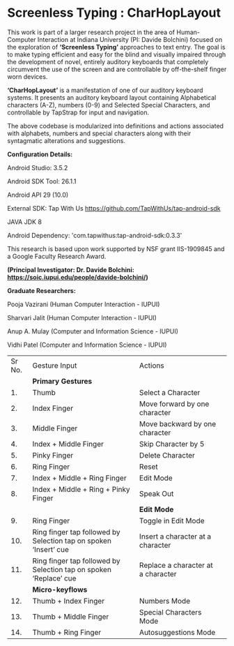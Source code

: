 <h1> Screenless Typing : CharHopLayout</h1>

This work is part of a larger research project in the area of Human-Computer Interaction at Indiana University (PI: Davide Bolchini) focused on the exploration of <b>‘Screenless Typing’</b> approaches to text entry. The goal is to make typing efficient and easy for the blind and visually impaired through the development of novel, entirely auditory keyboards that completely circumvent the use of the screen and are controllable by off-the-shelf finger worn devices. 

<b>‘CharHopLayout’</b> is a manifestation of one of our auditory keyboard systems. It presents an auditory keyboard layout containing Alphabetical characters (A-Z), numbers (0-9) and Selected Special Characters, and controllable by TapStrap for input and navigation.  

The above codebase is modularized into definitions and actions associated with alphabets, numbers and special characters along with their syntagmatic alterations and suggestions. 

 

<b>Configuration Details:</b>  

Android Studio: 3.5.2 

Android SDK Tool: 26.1.1  

Android API 29 (10.0) 

External SDK: Tap With Us https://github.com/TapWithUs/tap-android-sdk  

JAVA JDK 8  

Android Dependency: 'com.tapwithus:tap-android-sdk:0.3.3' 

 

This research is based upon work supported by NSF grant IIS-1909845 and a Google Faculty Research Award. 

<b>(Principal Investigator: Dr. Davide Bolchini: https://soic.iupui.edu/people/davide-bolchini/) 

Graduate Researchers:</b> 

 Pooja Vazirani (Human Computer Interaction - IUPUI) 

Sharvari Jalit (Human Computer Interaction - IUPUI) 

Anup A. Mulay (Computer and Information Science - IUPUI) 

Vidhi Patel (Computer and Information Science - IUPUI) 

<table>
 <tr>
  <td>Sr No.</td>
  <td>Gesture Input</td>
  <td>Actions</td>
  </tr>
 
 <tr>
 <td></td>
 <td><b>Primary Gestures</b></td>
 <td></td>
  </tr>
  
 <tr>
 <td>1.</td>
 <td>Thumb</td>
 <td>Select a Character</td>
  </tr>
  
 <tr>
 <td>2.</td>
 <td>Index Finger</td>
 <td>Move forward by one character</td>
 </tr>

 <tr>
 <td>3.</td>
 <td>Middle Finger</td>
 <td>Move backward by one character</td>
 </tr>

 <tr>
 <td>4.</td>
 <td>Index + Middle Finger</td>
 <td>Skip Character by 5</td>
 </tr>

 <tr>
 <td>5.</td>
 <td>Pinky Finger</td>
 <td>Delete Character</td>
 </tr>

 <tr>
 <td>6.</td>
 <td>Ring Finger</td>
 <td>Reset</td>
 </tr>

 <tr>
 <td>7.</td>
 <td>Index + Middle + Ring Finger</td>
 <td>Edit Mode</td>
 </tr>

 <tr>
 <td>8.</td>
 <td>Index + Middle + Ring + Pinky Finger</td>
 <td>Speak Out</td>
 </tr>

 <tr>
 <td></td>
 <td></td>
 <td><b>Edit Mode</b></td>
 <td></td>
 </tr>

 <tr>
 <td>9.</td>
 <td>Ring Finger</td>
 <td>Toggle in Edit Mode</td>
 </tr>

 <tr>
 <td>10.</td>
 <td>Ring finger tap followed by Selection tap on spoken ‘Insert’ cue </td>
 <td>Insert a character at a character</td>
 </tr>

 <tr>
 <td>11.</td>
 <td>Ring finger tap followed by Selection tap on spoken ‘Replace’ cue </td>
 <td>Replace a character at a character</td>
 </tr>

 <tr>
 <td></td>
 <td><b>Micro-keyflows</b></td>
 <td></td>
  </tr>

 <tr>
 <td>12.</td>
 <td>Thumb + Index Finger</td>
 <td>Numbers Mode</td>
 </tr>

 <tr>
 <td>13.</td>
 <td>Thumb + Middle Finger</td>
 <td>Special Characters Mode</td>
 </tr>

 <tr>
 <td>14.</td>
 <td>Thumb + Ring Finger</td>
 <td>Autosuggestions Mode</td>
 </tr>

 </table>

